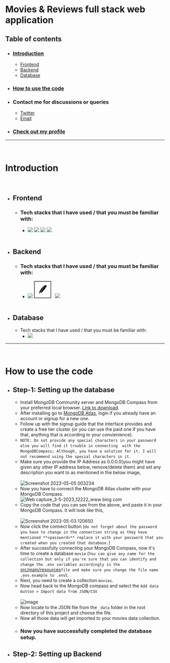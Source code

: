 # Movies & Reviews full stack web application

## Table of contents
- ### [Introduction](#introduction)
  - [Frontend](#frontend)
  - [Backend]()
  - [Database]()
- ### [How to use the code](#how-to-use-the-code-1)
- ### Contact me for discussions or queries
  - [Twitter](https://twitter.com/sharathlingams)
  - [Email](mailto:sharathprof1517@gmail.com)
- ### [Check out my profile](https://github.com/Sharath-1517)
<hr>
<br>

# Introduction
<br>

  - ## Frontend
    - ### Tech stacks that I have used / that you must be familiar with:<br>
      - [<img src="https://cdn.jsdelivr.net/gh/devicons/devicon/icons/html5/html5-original-wordmark.svg" height="50"/>](https://www.w3schools.com/html/) [<img src="https://cdn.jsdelivr.net/gh/devicons/devicon/icons/css3/css3-original-wordmark.svg" height="50"/>](https://www.w3schools.com/Css/) [<img src="https://cdn.jsdelivr.net/gh/devicons/devicon/icons/react/react-original-wordmark.svg" height="50"/>](https://react.dev/) [<img src="https://cdn.jsdelivr.net/gh/devicons/devicon/icons/javascript/javascript-original.svg" height="50"/>](https://developer.mozilla.org/en-US/docs/Web/javascript) <br><br>
  - ## Backend
    - ### Tech stacks that I have used / that you must be familiar with:<br>
      - [<img src="https://cdn.jsdelivr.net/gh/devicons/devicon/icons/java/java-original-wordmark.svg" height="50"/>](https://dev.java/learn/) [<img src="icons/maven.png" height="50" style="border: 2px solid #504B4B"/>](https://maven.apache.org/) &nbsp;&nbsp;[<img src="https://cdn.jsdelivr.net/gh/devicons/devicon/icons/spring/spring-original-wordmark.svg" height="50"/>](https://spring.io/projects/spring-boot) <br><br>
  - ## Database
    - Tech stacks that I have used / that you must be familiar with:<br>
      - [<img src="https://cdn.jsdelivr.net/gh/devicons/devicon/icons/mongodb/mongodb-original-wordmark.svg" height="50"/>](https://www.mongodb.com/docs/guides/)
<hr>
<br>

# How to use the code

  - ## Step-1: Setting up the database
    - Install MongoDB Community server and MongoDB Compass from your preferred local browser. [Link to download](https://fastdl.mongodb.org/windows/mongodb-windows-x86_64-6.0.5-signed.msi).
    - After installing go to [MongoDB Atlas](https://account.mongodb.com/account/login), login if you already have an account or signup for a new one.
    - Follow up with the signup guide that the interface provides and create a free tier cluster (or you can use the paid one if you have that, anything that is according to your convienience).
    - `NOTE: Do not provide any special characters in your password else you will find it trouble in connecting  with the MongoDBCompass; Although, you have a solution for it. I will not recommend using the special characters in it.`
    - Make sure you provide the IP Address as 0.0.0.0(you might have given any other IP address below, remove/delete them) and set any description you want to as mentioned in the below image, <br><br>
    ![Screenshot 2023-05-05 003234](https://user-images.githubusercontent.com/111525679/236303854-4c360fbd-8cb8-43ee-848e-67c14c5e1e1f.png)
    - Now you have to connect the MongoDB Atlas cluster with your MongoDB Compass.
    ![Web capture_3-5-2023_12222_www bing com](https://user-images.githubusercontent.com/111525679/235846283-d3d00b14-2e20-4cb0-9f6b-f367694f5b2f.jpeg)
    - Copy the code that you can see from the above, and paste it in your MongoDB Compass. It will look like this, <br><br>
    ![Screenshot 2023-05-03 120650](https://user-images.githubusercontent.com/111525679/235846789-ff3cd9e0-d2d6-41c2-bd2c-f0550dae5f06.png)
    - Now click the connect button (`do not forget about the password you have to change in the connection string as they have mentioned **<password>** replace it with your password that you created when you created that database.`)
    - After successfully connecting your MongoDB Compass, now it's time to create a database `movie` (`You can give any name for the collection but only if you're sure that you can identify and change the .env variables accordingly in the` [src/main/resources](https://github.com/Sharath-1517/movie-application/blob/main/movies/src/main/resources/.env.example)`file and make sure you change the file name .env.example to .env`).
    - Next, you need to create a collection `movies`.
    - Now head back to the MongoDB compass and select the `Add data button > Import data from JSON/CSV` <br><br>
    ![image](https://user-images.githubusercontent.com/111525679/235850701-293370b0-9718-4127-abbe-a649a34baa9b.png)
    - Now locate to the JSON file from the `_data` folder in the root directory of this project and choose the file.
    - Now all those data will get imported to your movies data collection.
    - ### Now you have successfully completed the database setup.
  - ## Step-2: Setting up Backend
